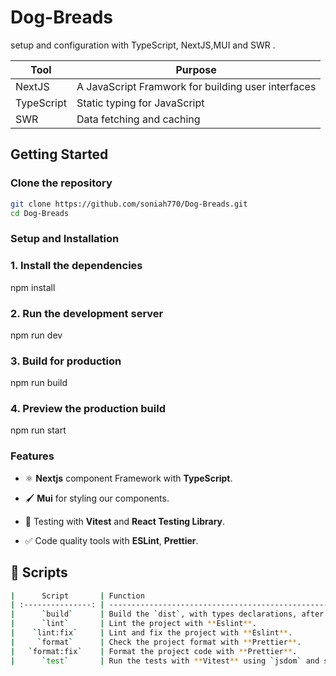 # Dog-Breads

setup and configuration with TypeScript, NextJS,MUI and SWR  .

| Tool                 | Purpose                                           |
| -------------------- | ------------------------------------------------- |
| NextJS               | A JavaScript Framwork for building user interfaces |
| TypeScript           | Static typing for JavaScript                         |
| SWR                  | Data fetching and caching   

## Getting Started

### Clone the repository

```bash
git clone https://github.com/soniah770/Dog-Breads.git
cd Dog-Breads
```
### Setup and Installation

### 1. Install the dependencies
npm install

### 2. Run the development server
npm run dev

### 3. Build for production
npm run build

### 4. Preview the production build
npm run start

### Features

- ⚛️ **Nextjs** component Framework with **TypeScript**.

- 🖌️ **Mui** for styling our components.

- 🧪 Testing with **Vitest** and **React Testing Library**.

- ✅ Code quality tools with **ESLint**, **Prettier**.

## 🤖 Scripts

```bash
|      Script       | Function                                                                           |
| :---------------: | ---------------------------------------------------------------------------------- |
|      `build`      | Build the `dist`, with types declarations, after checking types with TypeScript.   |
|      `lint`       | Lint the project with **Eslint**.                                                  |
|    `lint:fix`     | Lint and fix the project with **Eslint**.                                          |
|     `format`      | Check the project format with **Prettier**.                                        |
|   `format:fix`    | Format the project code with **Prettier**.                                         |
|      `test`       | Run the tests with **Vitest** using `jsdom` and starts a **Vitest UI** dev server. |
```
